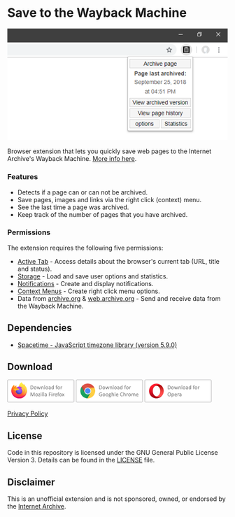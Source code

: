 # Save to the Wayback Machine
![Screenshot](assets/screenshots/readme-screenshot.png)

Browser extension that lets you quickly save web pages to the Internet Archive's Wayback Machine. [More info here](https://verifiedjoseph.com/projects/save-to-the-wayback-machine).

### Features
* Detects if a page can or can not be archived.
* Save pages, images and links via the right click (context) menu.
* See the last time a page was archived.
* Keep track of the number of pages that you have archived.

### Permissions
The extension requires the following five permissions:
* [Active Tab](https://developer.mozilla.org/en-US/docs/Mozilla/Add-ons/WebExtensions/manifest.json/permissions#activeTab_permission) - Access details about the browser's current tab (URL, title and status).
* [Storage](https://developer.mozilla.org/en-US/docs/Mozilla/Add-ons/WebExtensions/API/storage) - Load and save user options and statistics.
* [Notifications](https://developer.mozilla.org/en-US/docs/Mozilla/Add-ons/WebExtensions/API/notifications) - Create and display notifications.
* [Context Menus](https://developer.mozilla.org/en-US/docs/Mozilla/Add-ons/WebExtensions/API/menus) - Create right click menu options.
* Data from [archive.org](https://www.archive.org/) & [web.archive.org](https://archive.org/web/) - Send and receive data from the Wayback Machine. 

## Dependencies
- [Spacetime - JavaScript timezone library (version 5.9.0)](https://github.com/spencermountain/spacetime)

## Download
[![Download from Firefox add-ons](assets/badges/firefox.png)](https://addons.mozilla.org/en-GB/firefox/addon/save-to-the-wayback-machine/)
[![Download from the Google Chrome Web Store](assets/badges/chrome.png)](https://chrome.google.com/webstore/detail/save-to-the-wayback-machi/eebpioaailbjojmdbmlpomfgijnlcemk)
[![Download from Opera add-ons](assets/badges/opera.png)](https://addons.opera.com/en/extensions/details/save-to-the-wayback-machine/?display=en)

[Privacy Policy](https://verifiedjoseph.com/extension-privacy-policy)

## License

Code in this repository is licensed under the GNU General Public License Version 3. Details can be found in the [LICENSE](LICENSE) file. 

## Disclaimer

This is an unofficial extension and is not sponsored, owned, or endorsed by the [Internet Archive](https://archive.org).
